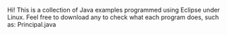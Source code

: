 Hi! This is a collection of Java examples programmed using Eclipse under Linux.
Feel free to download any to check what each program does, such as:
Principal.java
